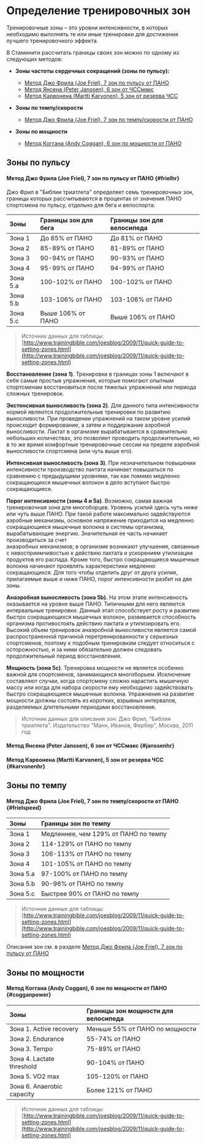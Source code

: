 # Определение тренировочных зон

Тренировочные зоны – это уровни интенсивности, в которых необходимо выполнять те или иные тренировки для достижения лучшего тренировочного эффекта.

В Стаминити рассчитать границы своих зон можно по одному из следующих методов:

* **Зоны частоты сердечных сокращений \(зоны по пульсу\):**

  * [Метод Джо Фрила \(Joe Friel\), 7 зон по пульсу от ПАНО](#frielhr)
  * [Метод Янсена \(Peter Janssen\), 6 зон от ЧССмакс](#janssenhr)
  * [Метод Карвонена \(Martti Karvonen\), 5 зон от резерва ЧСС](#karvonenhr)

* **Зоны по темпу/скорости**

  * [Метод Джо Фрила \(Joe Friel\), 7 зон по темпу/скорости от ПАНО](#frielspeed)

* **Зоны по мощности**

  * [Метод Коггана \(Andy Coggan\), 6 зон по мощности от ПАНО](#cogganpower)

## Зоны по пульсу

#### Метод Джо Фрила \(Joe Friel\), 7 зон по пульсу от ПАНО {#frielhr}

Джо Фрил в "Библии триатлета" определяет семь тренировочных зон, границы которых рассчитываются в процентах от значения ПАНО спортсмена по пульсу, отдельно для бега и велоспорта:

| Зоны | Границы зон для бега | Границы зон для велосипеда |
| :--- | :--- | :--- |
| Зона 1 | До 85% от ПАНО | До 81% от ПАНО |
| Зона 2 | 85-89% от ПАНО | 81-89% от ПАНО |
| Зона 3 | 90-94% от ПАНО | 90-93% от ПАНО |
| Зона 4 | 95-99% от ПАНО | 94-99% от ПАНО |
| Зона 5.a | 100-102% от ПАНО | 100-102% от ПАНО |
| Зона 5.b | 103-106% от ПАНО | 103-106% от ПАНО |
| Зона 5.c | Выше 106% от ПАНО | Выше 106% от ПАНО |

> Источник данных для таблицы: [http://www.trainingbible.com/joesblog/2009/11/quick-guide-to-setting-zones.html](http://www.trainingbible.com/joesblog/2009/11/quick-guide-to-setting-zones.html)

**Восстановление \(зона 1\)**. Тренировки в границах зоны 1 включают в себя самые простые упражнения, которые помогают опытным спортсменам восстановиться после тяжелых упражнений или периода сложных тренировок.

**Экстенсивная выносливость \(зона 2\)**. Для данного типа интенсивности нормой являются продолжительные тренировки по развитию выносливости. При проведении упражнений на таком уровне усилий происходит формирование, а затем и поддержание аэробной выносливости. Лактат в организме вырабатывается в сравнительно небольших количествах, это позволяет проводить продолжительные, но в то же время комфортные тренировочные сессии на пределе аэробной выносливости спортсмена \(или чуть выше его\).

**Интенсивная выносливость \(зона 3\)**. При незначительном повышении интенсивности производство лактата начинает повышаться по сравнению с предыдущими уровнями, так как помимо медленно сокращающихся мышечных волокон в дело вступают быстро сокращающиеся.

**Порог интенсивности \(зоны 4 и 5a\)**. Возможно, самая важная тренировочная зона для многоборцев. Уровень усилий здесь чуть ниже или чуть выше ПАНО. При такой работе максимально задействуются аэробные механизмы, основное напряжение приходится на медленно сокращающиеся мышечные волокна и системы организма, вырабатывающие энергию. Значительная ее часть начинает производиться за счет  
анаэробных механизмов; в организме возникают улучшения, связанные с невосприимчивостью к действию лактата и ускорением утилизации продуктов его распада. Кроме того, быстро сокращающиеся мышечные волокна начинают проявлять характеристики медленно сокращающихся. Для того чтобы отделить друг от друга усилия, прилагаемые выше и ниже ПАНО, порог интенсивности разбит на две зоны.

**Анаэробная выносливость \(зона 5b\).** На этом этапе интенсивность оказывается на уровне выше ПАНО. Типичными для него являются интервальные тренировки. Данный этап способствует росту и развитию быстро сокращающихся мышечных волокон, развивается способность организма противостоять действию лактата и утилизировать его. Высокий объем тренировок анаэробной выносливости является самой распространенной причиной перетренированности у серьезных спортсменов, поэтому к подобным тренировкам следует относиться с осторожностью, и за ними обязательно должен следовать продолжительный период восстановления.

**Мощность \(зона 5c\)**. Тренировка мощности не является особенно важной для спортсменов, занимающихся многоборьем. Исключение составляют случаи, когда спортсмену сложно нарастить мышечную массу или когда для набора скорости ему необходимо задействовать быстро сокращающиеся мышечные волокна. Упражнения на развитие мощности должны состоять из коротких, взрывных интервалов, разделяемых длительными периодами восстановления.

> Источник данных для описания зон: Джо Фрил, "Библия триатлета". Издательство "Манн, Иванов, Фербер", Москва, 2011 год

#### Метод Янсена \(Peter Janssen\), 6 зон от ЧССмакс {#janssenhr}

#### Метод Карвонена \(Martti Karvonen\), 5 зон от резерва ЧСС {#karvonenhr}

## Зоны по темпу

#### Метод Джо Фрила \(Joe Friel\), 7 зон по темпу/скорости от ПАНО {#frielspeed}

| Зоны | Границы зон по темпу |
| :--- | :--- |
| Зона 1 | Медленнее, чем 129% от ПАНО по темпу |
| Зона 2 | 114-129% от ПАНО по темпу |
| Зона 3 | 106-113% от ПАНО по темпу |
| Зона 4 | 101-105% от ПАНО по темпу |
| Зона 5.a | 97-100% от ПАНО по темпу |
| Зона 5.b | 90-96% от ПАНО по темпу |
| Зона 5.c | Быстрее 90% от ПАНО по темпу |

> Источник данных для таблицы: [http://www.trainingbible.com/joesblog/2009/11/quick-guide-to-setting-zones.html](http://www.trainingbible.com/joesblog/2009/11/quick-guide-to-setting-zones.html)

Описания зон см. в разделе [Метод Джо Фрила \(Joe Friel\), 7 зон по пульсу от ПАНО](#frielhr)

## Зоны по мощности

#### Метод Коггана \(Andy Coggan\), 6 зон по мощности от ПАНО {#cogganpower}

| Зоны | Границы зон мощности для велосипеда |
| :--- | :--- |
| Зона 1. Active recovery | Меньше 55% от ПАНО по мощности |
| Зона 2. Endurance | 55-74% от ПАНО |
| Зона 3. Tempo | 75-89% от ПАНО |
| Зона 4. Lactate threshold | 90-104% от ПАНО |
| Зона 5. VO2 max | 105-120% от ПАНО |
| Зона 6. Anaerobic capacity | Более 121% от ПАНО |

> Источник данных для таблицы: [http://www.trainingbible.com/joesblog/2009/11/quick-guide-to-setting-zones.html](http://www.trainingbible.com/joesblog/2009/11/quick-guide-to-setting-zones.html)




